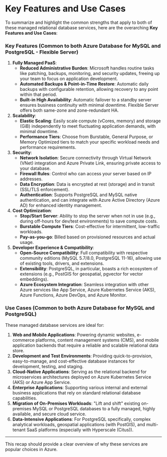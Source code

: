 # Key Features and Use Cases

To summarize and highlight the common strengths that apply to both of these managed relational database services, here are the overarching **Key Features and Use Cases**:

### Key Features (Common to both Azure Database for MySQL and PostgreSQL - Flexible Server)

1.  **Fully Managed PaaS**:
    * **Reduced Administrative Burden**: Microsoft handles routine tasks like patching, backups, monitoring, and security updates, freeing up your team to focus on application development.
    * **Automated Backups & Point-in-Time Restore**: Automatic daily backups with configurable retention, allowing recovery to any point within that period.
    * **Built-in High Availability**: Automatic failover to a standby server ensures business continuity with minimal downtime. Flexible Server offers both same-zone and zone-redundant HA.
2.  **Scalability**:
    * **Elastic Scaling**: Easily scale compute (vCores, memory) and storage (GiB) independently to meet fluctuating application demands, with minimal downtime.
    * **Performance Tiers**: Choose from Burstable, General Purpose, or Memory Optimized tiers to match your specific workload needs and performance requirements.
3.  **Security**:
    * **Network Isolation**: Secure connectivity through Virtual Network (VNet) integration and Azure Private Link, ensuring private access to your database.
    * **Firewall Rules**: Control who can access your server based on IP addresses.
    * **Data Encryption**: Data is encrypted at rest (storage) and in transit (SSL/TLS enforcement).
    * **Authentication**: Supports PostgreSQL and MySQL native authentication, and can integrate with Azure Active Directory (Azure AD) for enhanced identity management.
4.  **Cost Optimization**:
    * **Stop/Start Server**: Ability to stop the server when not in use (e.g., during off-hours for dev/test environments) to save compute costs.
    * **Burstable Compute Tiers**: Cost-effective for intermittent, low-traffic workloads.
    * **Pay-as-you-go**: Billed based on provisioned resources and actual usage.
5.  **Developer Experience & Compatibility**:
    * **Open-Source Compatibility**: Full compatibility with respective community editions (MySQL 5.7/8.0, PostgreSQL 11-16), allowing use of existing tools, drivers, and extensions.
    * **Extensibility**: PostgreSQL, in particular, boasts a rich ecosystem of extensions (e.g., PostGIS for geospatial, pgvector for vector embeddings).
    * **Azure Ecosystem Integration**: Seamless integration with other Azure services like App Service, Azure Kubernetes Service (AKS), Azure Functions, Azure DevOps, and Azure Monitor.

### Use Cases (Common to both Azure Database for MySQL and PostgreSQL)

These managed database services are ideal for:

1.  **Web and Mobile Applications**: Powering dynamic websites, e-commerce platforms, content management systems (CMS), and mobile application backends that require a reliable and scalable relational data store.
2.  **Development and Test Environments**: Providing quick-to-provision, easy-to-manage, and cost-effective database instances for development, testing, and staging.
3.  **Cloud-Native Applications**: Serving as the relational backend for microservices architectures deployed on Azure Kubernetes Service (AKS) or Azure App Service.
4.  **Enterprise Applications**: Supporting various internal and external business applications that rely on standard relational database capabilities.
5.  **Migration of On-Premises Workloads**: "Lift and shift" existing on-premises MySQL or PostgreSQL databases to a fully managed, highly available, and secure cloud service.
6.  **Data-Intensive Applications**: For PostgreSQL specifically, complex analytical workloads, geospatial applications (with PostGIS), and multi-tenant SaaS platforms (especially with Hyperscale (Citus)).

---

This recap should provide a clear overview of why these services are popular choices in Azure.
